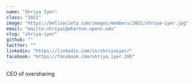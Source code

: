 ```yaml
---
name: "Shriya Iyer"
class: "2021"
image: "https://bellsociety.com/images/members/2021/shriya-iyer.jpg"
email: "mailto:shriyai@wharton.upenn.edu"
slug: "shriya-iyer"
github: ""
twitter: ""
linkedin: "https://linkedin.com/in/shriyaiyer/"
facebook: "https://facebook.com/shriya.iyer.395"
---
```

CEO of oversharing